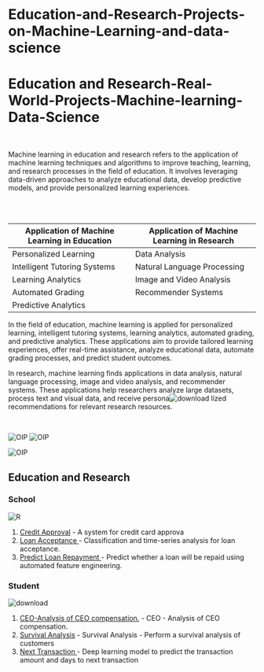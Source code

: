 # Education-and-Research-Projects-on-Machine-Learning-and-data-science

# Education and Research-Real-World-Projects-Machine-learning-Data-Science
<br>

<p>Machine learning in education and research refers to the application of machine learning techniques and algorithms to improve teaching, learning, and research processes in the field of education. It involves leveraging data-driven approaches to analyze educational data, develop predictive models, and provide personalized learning experiences.</p>
<br>

<br>

| Application of Machine Learning in Education  | Application of Machine Learning in Research  |
|---------------------------------------------|--------------------------------------------|
| Personalized Learning                       | Data Analysis                              |
| Intelligent Tutoring Systems                | Natural Language Processing                |
| Learning Analytics                          | Image and Video Analysis                   |
| Automated Grading                           | Recommender Systems                        |
| Predictive Analytics                        |                                            |

In the field of education, machine learning is applied for personalized learning, intelligent tutoring systems, learning analytics, automated grading, and predictive analytics. These applications aim to provide tailored learning experiences, offer real-time assistance, analyze educational data, automate grading processes, and predict student outcomes.

In research, machine learning finds applications in data analysis, natural language processing, image and video analysis, and recommender systems. These applications help researchers analyze large datasets, process text and visual data, and receive persona![download](https://github.com/mohansharma077/-Education-and-Research-Projects-on-Machine-Learning-and-data-science/assets/104629829/cf22be4c-f2b0-4e6f-88c0-a38fa645eecc)
lized recommendations for relevant research resources.

<br>

![OIP](https://github.com/mohansharma077/-Education-and-Research-Projects-on-Machine-Learning-and-data-science/assets/104629829/a4ec0b3b-cbd4-43d7-ab77-2f6bae66bf26)
![OIP](https://github.com/mohansharma077/-Education-and-Research-Projects-on-Machine-Learning-and-data-science/assets/104629829/f3b16687-607c-4eef-b044-23219f4ff16a)

![OIP](https://github.com/mohansharma077/-Education-and-Research-Projects-on-Machine-Learning-and-data-science/assets/104629829/d85bf6b3-31dd-4db7-a660-6fefd1806c96)





<h2>Education and Research</h2>

<h3>School</h3>

![R](https://github.com/mohansharma077/-Education-and-Research-Projects-on-Machine-Learning-and-data-science/assets/104629829/0114c35a-5458-4012-9199-9754e58cfcbd)

1. [Credit Approval](https://github.com/mohansharma077/-Fraud-Detection-On-Credit-Card-Transactions) - A system for credit card approva<br/>
2. [Loan Acceptance ](https://github.com/mohansharma077/Loan-Acceptance) -  Classification and time-series analysis for loan acceptance.<br/>
3. [Predict Loan Repayment ](https://github.com/mohansharma077/Loan-Repayment-Prediction-using-Neural-networks-and-random-foerst-classifier) -  Predict whether a loan will be repaid using automated feature engineering.<br/>



<h3>Student</h3>

![download](https://github.com/mohansharma077/-Education-and-Research-Projects-on-Machine-Learning-and-data-science/assets/104629829/b3f6a2e8-6e81-4fc3-8628-0caee472b4e6)



1. [CEO-Analysis of CEO compensation.](https://github.com/mohansharma077/-Fraud-Detection-On-Credit-Card-Transactions) - CEO - Analysis of CEO compensation.<br/>
2. [Survival Analysis](https://github.com/mohansharma077/Survival-Analysis-of-Customers) - Survival Analysis - Perform a survival analysis of customers<br/>
3. [Next Transaction ](https://github.com/mohansharma077/Customer-Next-Transaction-Prediction/) - Deep learning model to predict the transaction amount and days to next transaction<br/>


